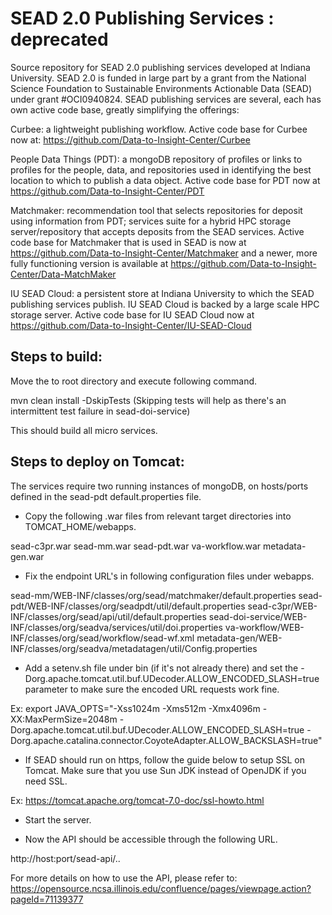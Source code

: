 SEAD 2.0 Publishing Services : deprecated
==========================================

Source repository for SEAD 2.0 publishing services developed at Indiana University. SEAD 2.0 is funded in large part by a grant from the National Science Foundation to Sustainable Environments Actionable Data (SEAD) under grant #OCI0940824.  SEAD publishing services are several, each has own active code base, greatly simplifying the offerings:

Curbee: a lightweight publishing workflow.  Active code base for Curbee now at: https://github.com/Data-to-Insight-Center/Curbee

People Data Things (PDT): a mongoDB repository of profiles or links to profiles for the people, data, and repositories used in identifying the best location to which to publish a data object. Active code base for PDT now at https://github.com/Data-to-Insight-Center/PDT

Matchmaker:  recommendation tool that selects repositories for deposit using information from PDT; services suite for a hybrid HPC storage server/repository that accepts deposits from the SEAD services.    Active code base for Matchmaker that is used in SEAD is now at  https://github.com/Data-to-Insight-Center/Matchmaker   and a newer, more fully functioning version is available at  https://github.com/Data-to-Insight-Center/Data-MatchMaker

IU SEAD Cloud:  a persistent store at Indiana University to which the SEAD publishing services publish.  IU SEAD Cloud is backed by a large scale HPC storage server. Active code base for IU SEAD Cloud now at https://github.com/Data-to-Insight-Center/IU-SEAD-Cloud 


Steps to build:
---------------

Move the to root directory and execute following command.

mvn clean install -DskipTests
(Skipping tests will help as there's an intermittent test failure in sead-doi-service)

This should build all micro services.

Steps to deploy on Tomcat:
--------------------------

The services require two running instances of mongoDB, on hosts/ports defined in the sead-pdt default.properties file.

* Copy the following .war files from relevant target directories into TOMCAT_HOME/webapps.

sead-c3pr.war
sead-mm.war
sead-pdt.war
va-workflow.war
metadata-gen.war


* Fix the endpoint URL's in following configuration files under webapps.

sead-mm/WEB-INF/classes/org/sead/matchmaker/default.properties
sead-pdt/WEB-INF/classes/org/seadpdt/util/default.properties
sead-c3pr/WEB-INF/classes/org/sead/api/util/default.properties
sead-doi-service/WEB-INF/classes/org/seadva/services/util/doi.properties
va-workflow/WEB-INF/classes/org/sead/workflow/sead-wf.xml
metadata-gen/WEB-INF/classes/org/seadva/metadatagen/util/Config.properties

* Add a setenv.sh file under bin (if it's not already there) and set the 
-Dorg.apache.tomcat.util.buf.UDecoder.ALLOW_ENCODED_SLASH=true parameter to make
sure the encoded URL requests work fine.

Ex: 
export JAVA_OPTS="-Xss1024m -Xms512m -Xmx4096m -XX:MaxPermSize=2048m -Dorg.apache.tomcat.util.buf.UDecoder.ALLOW_ENCODED_SLASH=true -Dorg.apache.catalina.connector.CoyoteAdapter.ALLOW_BACKSLASH=true"

* If SEAD should run on https, follow the guide below to setup SSL on Tomcat. Make sure that
you use Sun JDK instead of OpenJDK if you need SSL.

Ex:
https://tomcat.apache.org/tomcat-7.0-doc/ssl-howto.html

* Start the server.

* Now the API should be accessible through the following URL.

http://host:port/sead-api/..

For more details on how to use the API, please refer to:
https://opensource.ncsa.illinois.edu/confluence/pages/viewpage.action?pageId=71139377

